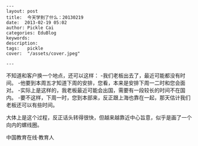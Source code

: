 
    ---
    layout: post  
    title:  今天学到了什么：20130219  
    date:  2013-02-19 05:02  
    author: Pickle Cai  
    categories: EduBlog  
    keywords: 
    description:   
    tags:	pickle   
    cover:  "/assets/cover.jpeg"  

    ---  
    
 不知道和客户换一个地点，还可以这样： -我们老板出去了，最近可能都没有时间。 -他要到本周五才知道下周的安排，您看，本来是安排下周一二时和您会面对。 -实际上是这样的，我老板最近可能会出国，需要有一段较长的时间不在国内。 -要不这样，下周一时，您到本部来，反正跟上海也靠在一起，那天估计我们老板还可以有些时间。

 大体上是这个过程，反正话头转得很快，但越来越靠近中心旨意，似乎是画了一个向内的螺线圈。		

		    
 中国教育在线·教育人

